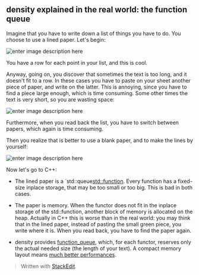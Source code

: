

density explained in the real world: the function queue
---------------------------

Imagine that you have to write down a list of things you have to do. You choose to use a lined paper. Let's begin:

![enter image description here](http://peggysansonetti.it/tech/density/todolist/first.png)

You have a row for each point in your list, and this is cool.

Anyway, going on, you discover that sometimes the text is too long, and it doesn't fit to a row. In these cases you have to paste on your sheet another piece of paper, and write on the latter. This is annoying, since you have to find a piece large enough, which is time consuming.
Some other times the text is very short, so you are wasting space:

![enter image description here](http://peggysansonetti.it/tech/density/todolist/second.png)

Furthermore, when you read back the list, you have to switch between papers, which again is time consuming.

Then you realize that is better to use a blank paper, and to make the lines by yourself:

![enter image description here](http://peggysansonetti.it/tech/density/todolist/dense.png)

Now let's go to C++:

 - The lined paper is a `std::queue<std::function>. Every function has
   a fixed-size inplace storage, that may be too small or too big. This is bad in both cases.
   
 - The paper is memory. When the functor does not fit in the inplace storage of the std::function,
   another block of memory is allocated on the heap. Actually in C++
   this is worse than in the real world: you may think that in the lined paper, instead of pasting the small green piece, you write where it is. When you read back, you have to find the paper again.
   
 - density provides [function_queue](http://peggysansonetti.it/tech/density/html/classdensity_1_1function__queue_3_01RET__VAL_07PARAMS_8_8_8_08_4.html), which, for each functor, reserves only
   the actual needed size (the length of your text). A compact memory layout means [much better performances](http://peggysansonetti.it/tech/density/html/func_queue_bench.html).

> Written with [StackEdit](https://stackedit.io/).